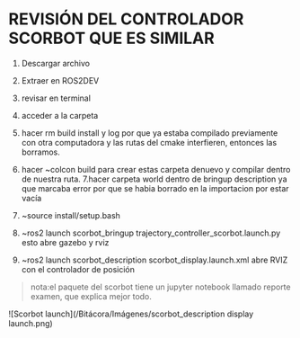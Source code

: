 # REVISIÓN DEL CONTROLADOR SCORBOT QUE ES SIMILAR

1. Descargar archivo
2. Extraer en ROS2DEV
3. revisar en terminal
4. acceder a la carpeta
5.  hacer rm build install y log por que ya estaba compilado previamente con otra computadora y las rutas del cmake interfieren, entonces las borramos.
6.  hacer ~colcon build para crear estas carpeta denuevo y compilar dentro de nuestra ruta.
7.hacer carpeta world dentro de bringup description ya que marcaba error por que se habia borrado en la importacion por estar vacía
8. ~source install/setup.bash
   
10. ~ros2 launch scorbot_bringup trajectory_controller_scorbot.launch.py esto abre gazebo y rviz

    
11. ~ros2 launch scorbot_description scorbot_display.launch.xml abre RVIZ con el controlador de posición


> nota:el paquete del scorbot tiene un jupyter notebook llamado reporte examen, que explica mejor todo.

![Scorbot launch](/Bitácora/Imágenes/scorbot_description display launch.png)
